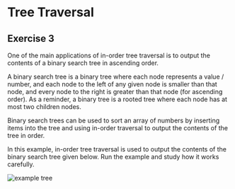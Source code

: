 # Tree Traversal

## Exercise 3

One of the main applications of in-order tree traversal is to output the contents of a binary search tree in ascending order.

A binary search tree is a binary tree where each node represents a value / number, and each node to the left of any given node is smaller than that node, and every node to the right is greater than that node (for ascending order). As a reminder, a binary tree is a rooted tree where each node has at most two children nodes.

Binary search trees can be used to sort an array of numbers by inserting items into the tree and using in-order traversal to output the contents of the tree in order.

In this example, in-order tree traversal is used to output the contents of the binary search tree given below.
Run the example and study how it works carefully.

![example tree](./tutorial2/tree_traversal/image-2.png)
